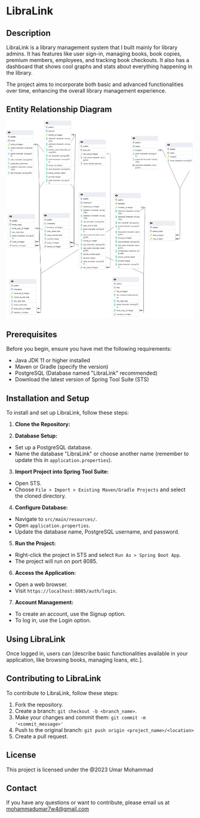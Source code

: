 # LibraLink

## Description
LibraLink is a library management system that I built mainly for library admins. It has features like user sign-in, managing books, book copies, premium members, employees, and tracking book checkouts. It also has a dashboard that shows cool graphs and stats about everything happening in the library.

The project aims to incorporate both basic and advanced functionalities over time, enhancing the overall library management experience.

## Entity Relationship Diagram 

![LibraLink](https://github.com/umar-7w4/LibraLink-Library-Management-System/blob/main/ERD%20Libralink.png)

## Prerequisites
Before you begin, ensure you have met the following requirements:
- Java JDK 11 or higher installed
- Maven or Gradle (specify the version)
- PostgreSQL (Database named "LibraLink" recommended)
- Download the latest version of Spring Tool Suite (STS)

## Installation and Setup
To install and set up LibraLink, follow these steps:

1. **Clone the Repository:**

2. **Database Setup:**
- Set up a PostgreSQL database.
- Name the database "LibraLink" or choose another name (remember to update this in `application.properties`).

3. **Import Project into Spring Tool Suite:**
- Open STS.
- Choose `File > Import > Existing Maven/Gradle Projects` and select the cloned directory.

4. **Configure Database:**
- Navigate to `src/main/resources/`.
- Open `application.properties`.
- Update the database name, PostgreSQL username, and password.

5. **Run the Project:**
- Right-click the project in STS and select `Run As > Spring Boot App`.
- The project will run on port 8085.

6. **Access the Application:**
- Open a web browser.
- Visit `https://localhost:8085/auth/login`.

7. **Account Management:**
- To create an account, use the Signup option.
- To log in, use the Login option.

## Using LibraLink
Once logged in, users can [describe basic functionalities available in your application, like browsing books, managing loans, etc.].

## Contributing to LibraLink
To contribute to LibraLink, follow these steps:
1. Fork the repository.
2. Create a branch: `git checkout -b <branch_name>`.
3. Make your changes and commit them: `git commit -m '<commit_message>'`
4. Push to the original branch: `git push origin <project_name>/<location>`
5. Create a pull request.

## License
This project is licensed under the @2023 Umar Mohammad 

## Contact
If you have any questions or want to contribute, please email us at mohammadumar7w4@gmail.com

